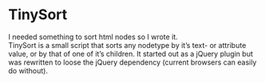 <!--
  id: 2240
  slug: tinysort
  type: fortpolio
  excerpt: <p>A sorting script I wrote and maintain.</p> 
  content: <p>I needed something to sort html nodes so I wrote it.<br /> TinySort is a small script that sorts any nodetype by it&#8217;s text- or attribute value, or by that of one of it&#8217;s children. It started out as a jQuery plugin but was rewritten to loose the jQuery dependency (current browsers can easily do without).</p> 
  categories: javascript,frontend,open source
  tags: Javascript,jQuery,JSDoc
  datefrom: 2008-05-01
  dateto: 2014-04-01
  incv: false
  inportfolio: true
  clients: 
  collaboration: 
  prizes: 
  thumbnail: tinysort.jpg
  image: tinysort.jpg
  images: tinysort.jpg
-->

# TinySort

<p>I needed something to sort html nodes so I wrote it.<br />
TinySort is a small script that sorts any nodetype by it&#8217;s text- or attribute value, or by that of one of it&#8217;s children. It started out as a jQuery plugin but was rewritten to loose the jQuery dependency (current browsers can easily do without).</p>

